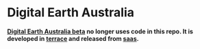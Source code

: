 Digital Earth Australia
==============================================================================

**[Digital Earth Australia beta](https://beta.de-australia.terria.io) no longer uses code in this repo. It is developed in [terrace](https://github.com/TerriaJS/terrace) and released from [saas](https://github.com/TerriaJS/saas).**
